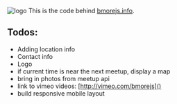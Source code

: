 ![logo](https://github.com/jjulian/bmorejs.info/raw/master/static/images/bmorejs_mast.png)
This is the code behind [bmorejs.info]().

Todos:
---

* Adding location info
* Contact info
* Logo
* if current time is near the next meetup, display a map
* bring in photos from meetup api
* link to vimeo videos: [http://vimeo.com/bmorejs]()
* build responsive mobile layout
